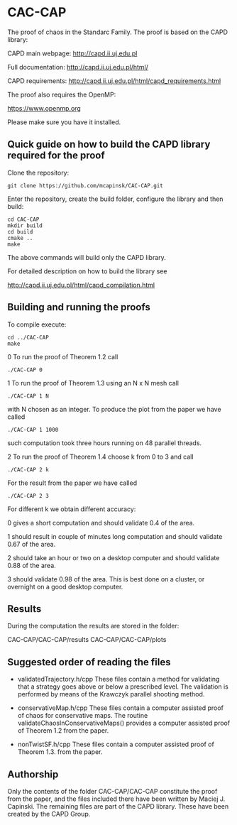 # CAC-CAP
The proof of chaos in the Standarc Family. The proof is based on the CAPD library:

CAPD main webpage: http://capd.ii.uj.edu.pl

Full documentation: http://capd.ii.uj.edu.pl/html/

CAPD requirements: http://capd.ii.uj.edu.pl/html/capd_requirements.html

The proof also requires the OpenMP:

https://www.openmp.org

Please make sure you have it installed.

## Quick guide on how to build the CAPD library required for the proof

Clone the repository:

    git clone https://github.com/mcapinsk/CAC-CAP.git
    
Enter the repository, create the build folder, configure the library and then build:

    cd CAC-CAP
    mkdir build
    cd build
    cmake ..
    make

The above commands will build only the CAPD library.

For detailed description on how to build the library see

http://capd.ii.uj.edu.pl/html/capd_compilation.html

## Building and running the proofs

To compile execute:

    cd ../CAC-CAP
    make

0 To run the proof of Theorem 1.2 call

    ./CAC-CAP 0

1 To run the proof of Theorem 1.3 using an N x N mesh call

    ./CAC-CAP 1 N

with N chosen as an integer. To produce the plot from the paper we have called

    ./CAC-CAP 1 1000

such computation took three hours running on 48 parallel threads.

2 To run the proof of Theorem 1.4 choose k from 0 to 3 and call

    ./CAC-CAP 2 k

For the result from the paper we have called

    ./CAC-CAP 2 3

For different k we obtain different accuracy:

0 gives a short computation and should validate 0.4 of the area.

1 should result in couple of minutes long computation and should validate 0.67 of the area. 

2 should take an hour or two on a desktop computer and should validate 0.88 of the area. 

3 should validate 0.98 of the area. This is best done on a cluster, or overnight on a good desktop computer.

## Results

During the computation the results are stored in the folder:

CAC-CAP/CAC-CAP/results
CAC-CAP/CAC-CAP/plots

## Suggested order of reading the files

- validatedTrajectory.h/cpp
These files contain a method for validating that a strategy goes above or below a prescribed level. The validation is performed by means of the Krawczyk parallel shooting method.

- conservativeMap.h/cpp
These files contain a computer assisted proof of chaos for conservative maps. The routine validateChaosInConservativeMaps() provides a computer assisted proof of Theorem 1.2 from the paper.

- nonTwistSF.h/cpp
These files contain a computer assisted proof of Theorem 1.3. from the paper. 


## Authorship

Only the contents of the folder CAC-CAP/CAC-CAP constitute the proof from the paper, and the files included there have been written by Maciej J. Capinski. The remaining files are part of the CAPD library. These have been created by the CAPD Group.


